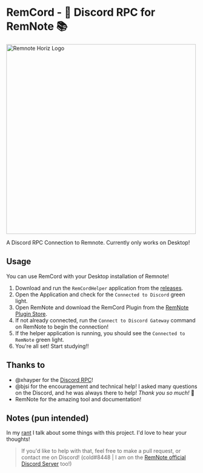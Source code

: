 # RemCord - 💬 Discord RPC for RemNote 📚

<img src=".github/assets/rn-hz-logo.svg" alt="Remnote Horiz Logo" width="500">

A Discord RPC Connection to Remnote. Currently only works on Desktop!

## Usage

You can use RemCord with your Desktop installation of Remnote!

 <!-- Simply open Discord and run the `Connect to Discord Gateway` command on RemNote to begin the connection!
As you traverse RemNote, the extension will be automatically updating your presence. -->

1. Download and run the `RemCordHelper` application from the [releases](https://github.com/coldenate/RemCordHelper/releases).
2. Open the Application and check for the `Connected to Discord` green light.
3. Open RemNote and download the RemCord Plugin from the [RemNote Plugin Store](https://remnote.com/plugins/remcord).
4. If not already connected, run the `Connect to Discord Gateway` command on RemNote to begin the connection!
5. If the helper application is running, you should see the `Connected to RemNote` green light.
6. You're all set! Start studying!!

## Thanks to

- @xhayper for the [Discord RPC](https://github.com/xhayper/discord-rpc)!
- @bjsi for the encouragement and technical help! I asked many questions on the Discord, and he was always there to help! *Thank you so much!* 🙏
- RemNote for the amazing tool and documentation!

## Notes (pun intended)

In my [rant](./rant.md) I talk about some things with this project. I'd love to hear your thoughts!

> If you'd like to help with that, feel free to make a pull request, or contact me on Discord! (cold#8448 | I am on the [RemNote official Discord Server](https://discord.gg/t5MCBFnWEe) too!)
